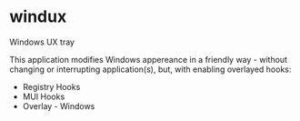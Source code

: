 # windux
Windows UX tray

This application modifies Windows appereance in a friendly way - without changing or interrupting application(s), but, with enabling overlayed hooks:
- Registry Hooks
- MUI Hooks
- Overlay - Windows
